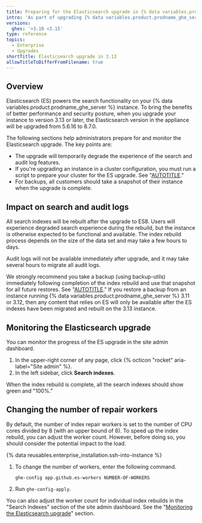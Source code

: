 ```yaml
---
title: Preparing for the Elasticsearch upgrade in {% data variables.product.prodname_ghe_server %} 3.13
intro: 'As part of upgrading {% data variables.product.prodname_ghe_server %} to version 3.13 or later, the Elasticsearch service will be upgraded.'
versions:
  ghes: '>3.10 <3.15'
type: reference
topics:
  - Enterprise
  - Upgrades
shortTitle: Elasticsearch upgrade in 3.13
allowTitleToDifferFromFilename: true
---
```


## Overview

Elasticsearch (ES) powers the search functionality on your {% data variables.product.prodname_ghe_server %} instance. To bring the benefits of better performance and security posture, when you upgrade your instance to version 3.13 or later, the Elasticsearch version in the appliance will be upgraded from 5.6.16 to 8.7.0.

The following sections help administrators prepare for and monitor the Elasticsearch upgrade. The key points are:

- The upgrade will temporarily degrade the experience of the search and audit log features.
- If you're upgrading an instance in a cluster configuration, you must run a script to prepare your cluster for the ES upgrade. See "[AUTOTITLE](/admin/monitoring-managing-and-updating-your-instance/configuring-clustering/upgrading-a-cluster#upgrading-the-cluster-nodes)."
- For backups, all customers should take a snapshot of their instance when the upgrade is complete.

## Impact on search and audit logs

All search indexes will be rebuilt after the upgrade to ES8. Users will experience degraded search experience during the rebuild, but the instance is otherwise expected to be functional and available. The index rebuild process depends on the size of the data set and may take a few hours to days.

Audit logs will not be available immediately after upgrade, and it may take several hours to migrate all audit logs.

We strongly recommend you take a backup (using backup-utils) immediately following completion of the index rebuild and use that snapshot for all future restores. See "[AUTOTITLE](/admin/backing-up-and-restoring-your-instance/configuring-backups-on-your-instance)." If you restore a backup from an instance running {% data variables.product.prodname_ghe_server %} 3.11 or 3.12, then any content that relies on ES will only be available after the ES indexes have been migrated and rebuilt on the 3.13 instance.

## Monitoring the Elasticsearch upgrade

You can monitor the progress of the ES upgrade in the site admin dashboard.

1. In the upper-right corner of any page, click {% octicon "rocket" aria-label="Site admin" %}.
1. In the left sidebar, click **Search indexes**.

When the index rebuild is complete, all the search indexes should show green and "100%."

## Changing the number of repair workers

By default, the number of index repair workers is set to the number of CPU cores divided by 8 (with an upper bound of 8). To speed up the index rebuild, you can adjust the worker count. However, before doing so, you should consider the potential impact to the load.

{% data reusables.enterprise_installation.ssh-into-instance %}
1. To change the number of workers, enter the following command.

      ```shell copy
      ghe-config app.github.es-workers NUMBER-OF-WORKERS
      ```

1. Run `ghe-config-apply`.

You can also adjust the worker count for individual index rebuilds in the "Search Indexes" section of the site admin dashboard. See the "[Monitoring the Elasticsearch upgrade](#monitoring-the-elasticsearch-upgrade)" section.
